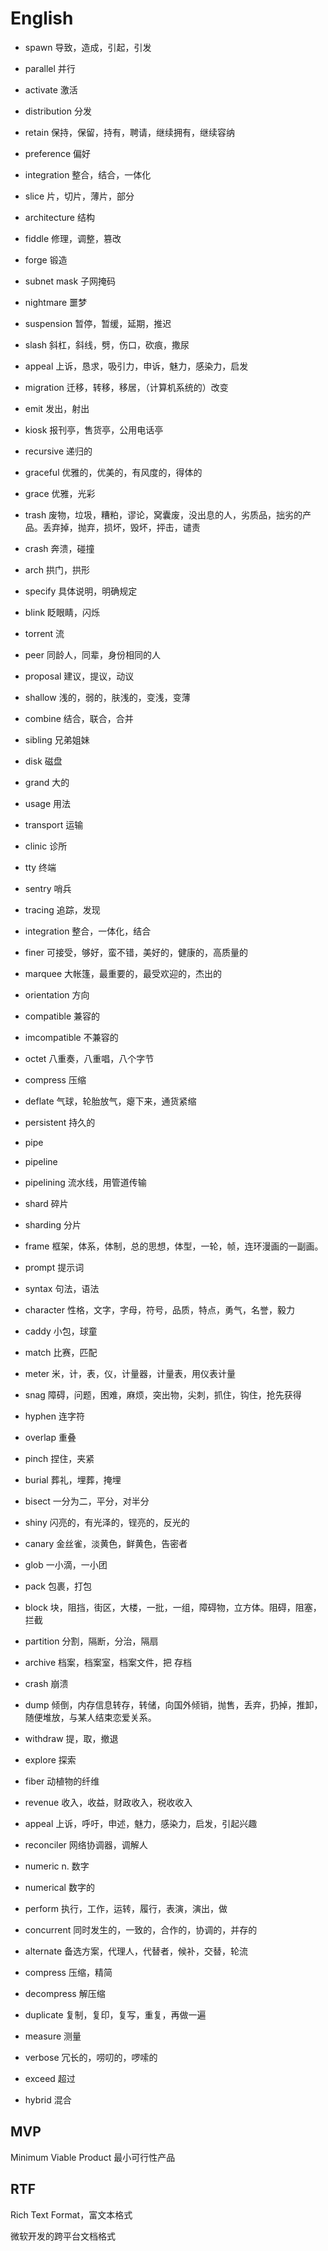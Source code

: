 # English

- spawn 导致，造成，引起，引发
- parallel 并行
- activate 激活
- distribution 分发
- retain 保持，保留，持有，聘请，继续拥有，继续容纳
- preference 偏好
- integration 整合，结合，一体化
- slice 片，切片，薄片，部分
- architecture 结构
- fiddle 修理，调整，篡改
- forge 锻造
- subnet mask 子网掩码
- nightmare 噩梦
- suspension 暂停，暂缓，延期，推迟
- slash 斜杠，斜线，劈，伤口，砍痕，撒尿
- appeal 上诉，恳求，吸引力，申诉，魅力，感染力，启发
- migration 迁移，转移，移居，（计算机系统的）改变
- emit 发出，射出
- kiosk 报刊亭，售货亭，公用电话亭
- recursive 递归的
- graceful 优雅的，优美的，有风度的，得体的
- grace 优雅，光彩
- trash 废物，垃圾，糟粕，谬论，窝囊废，没出息的人，劣质品，拙劣的产品。丢弃掉，抛弃，损坏，毁坏，抨击，谴责
- crash 奔溃，碰撞
- arch 拱门，拱形
- specify 具体说明，明确规定
- blink 眨眼睛，闪烁

- torrent 流
- peer 同龄人，同辈，身份相同的人

- proposal 建议，提议，动议
- shallow 浅的，弱的，肤浅的，变浅，变薄

- combine 结合，联合，合并

- sibling 兄弟姐妹
- disk 磁盘
- grand 大的
- usage 用法

- transport 运输

- clinic 诊所

- tty 终端


- sentry 哨兵

- tracing 追踪，发现

- integration 整合，一体化，结合

- finer 可接受，够好，蛮不错，美好的，健康的，高质量的

- marquee 大帐篷，最重要的，最受欢迎的，杰出的

- orientation 方向

- compatible 兼容的
- imcompatible 不兼容的 

- octet 八重奏，八重唱，八个字节
- compress  压缩
- deflate 气球，轮胎放气，瘪下来，通货紧缩

- persistent 持久的

- pipe
- pipeline
- pipelining 流水线，用管道传输

- shard 碎片
- sharding 分片

- frame 框架，体系，体制，总的思想，体型，一轮，帧，连环漫画的一副画。

- prompt 提示词

- syntax 句法，语法

- character 性格，文字，字母，符号，品质，特点，勇气，名誉，毅力

- caddy 小包，球童

- match 比赛，匹配

- meter 米，计，表，仪，计量器，计量表，用仪表计量

- snag 障碍，问题，困难，麻烦，突出物，尖刺，抓住，钩住，抢先获得

- hyphen 连字符
- overlap 重叠
- pinch 捏住，夹紧

- burial 葬礼，埋葬，掩埋

- bisect 一分为二，平分，对半分

- shiny 闪亮的，有光泽的，锃亮的，反光的


- canary 金丝雀，淡黄色，鲜黄色，告密者

- glob 一小滴，一小团

- pack  包裹，打包

- block 块，阻挡，街区，大楼，一批，一组，障碍物，立方体。阻碍，阻塞，拦截

- partition 分割，隔断，分治，隔扇

- archive 档案，档案室，档案文件，把 存档


- crash 崩溃

- dump 倾倒，内存信息转存，转储，向国外倾销，抛售，丢弃，扔掉，推卸，随便堆放，与某人结束恋爱关系。



- withdraw 提，取，撤退

- explore 探索

- fiber 动植物的纤维

- revenue 收入，收益，财政收入，税收收入

- appeal 上诉，呼吁，申述，魅力，感染力，启发，引起兴趣

- reconciler 网络协调器，调解人

- numeric n. 数字

- numerical 数字的

- perform 执行，工作，运转，履行，表演，演出，做

- concurrent 同时发生的，一致的，合作的，协调的，并存的

- alternate 备选方案，代理人，代替者，候补，交替，轮流

- compress 压缩，精简

- decompress 解压缩

- duplicate 复制，复印，复写，重复，再做一遍

- measure 测量

- verbose 冗长的，唠叨的，啰嗦的

- exceed 超过

- hybrid 混合

## MVP
Minimum Viable Product
最小可行性产品

## RTF

Rich Text Format，富文本格式

微软开发的跨平台文档格式